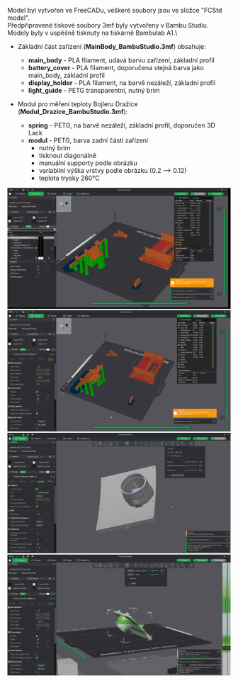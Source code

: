 Model byl vytvořen ve FreeCADu, veškeré soubory jsou ve složce "FCStd model".\
Předpřipravené tiskové soubory 3mf byly vytvořeny v Bambu Studiu.\
Modely byly v úspěšně tisknuty na tiskárně Bambulab A1.\

* Základní část zařízení (**MainBody_BambuStudio.3mf**) obsahuje:
  * **main_body** - PLA filament, udává barvu zařízení, základní profil
  * **battery_cover** - PLA filament, doporučena stejná barva jako main_body, základní profil
  * **display_holder** - PLA filament, na barvě nezáleží, základní profil
  * **light_guide** - PETG transparentní, nutný brim


* Modul pro měření teploty Bojleru Dražice (**Modul_Drazice_BambuStudio.3mf**):
    * **spring** - PETG, na barvě nezáleží, základní profil, doporučen 3D Lack
    * **modul** - PETG, barva zadní části zařízení
      * nutný brim
      * tisknout diagonálně
      * manuální supporty podle obrázku
      * variabilní výška vrstvy podle obrázku (0.2 --> 0.12)
      * teplota trysky 260°C

![overview](./Horizontal.png)
![overview](./Vertical.png)
![overview](./Manual_supports.png)
![overview](./Variable_layer_height.png)
